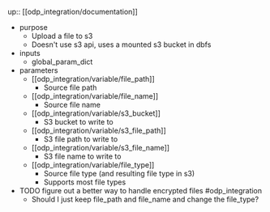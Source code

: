 up:: [[odp_integration/documentation]]

- purpose
	- Upload a file to s3
	- Doesn't use s3 api, uses a mounted s3 bucket in dbfs
- inputs
	- global_param_dict
- parameters
	- [[odp_integration/variable/file_path]]
		- Source file path
	- [[odp_integration/variable/file_name]]
		- Source file name
	- [[odp_integration/variable/s3_bucket]]
		- S3 bucket to write to
	- [[odp_integration/variable/s3_file_path]]
		- S3 file path to write to
	- [[odp_integration/variable/s3_file_name]]
		- S3 file name to write to
	- [[odp_integration/variable/file_type]]
		- Source file type (and resulting file type in s3)
		- Supports most file types
- TODO figure out a better way to handle encrypted files #odp_integration
	- Should I just keep file_path and file_name and change the file_type?